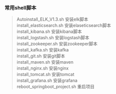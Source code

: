 ### 常用shell脚本  
>Autoinstall_ELK_V1.3.sh 安装elk脚本  
>install_elasticsearch.sh 安装elaseticsearch脚本  
>install_kibana.sh  安装kibana脚本  
>install_logstash.sh  安装logstash脚本  
>install_zookeeper.sh 安装zookeeper脚本  
>install_kafka.sh 安装kafka  
>install_git.sh 安装git脚本  
>install_maven.sh 安装maven  
>install_nginx.sh 安装nginx  
>install_tomcat.sh  安装tomcat  
>install_grafana.sh 安装grafana  
>reboot_springboot_project.sh 重启项目  
